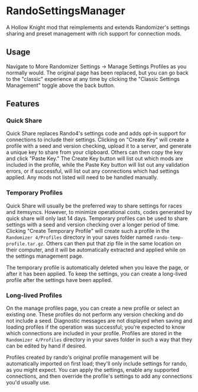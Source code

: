 ﻿# RandoSettingsManager

A Hollow Knight mod that reimplements and extends Randomizer's settings sharing and preset management with rich support for connection mods.

## Usage

Navigate to More Randomizer Settings -> Manage Settings Profiles as you normally would. The original
page has been replaced, but you can go back to the "classic" experience at any time by clicking the
"Classic Settings Management" toggle above the back button.

## Features

### Quick Share

Quick Share replaces Rando4's settings code and adds opt-in support for connections to include their
settings. Clicking on "Create Key" will create a profile with a seed and version checking, upload it
to a server, and generate a unique key to share from your clipboard. Others can then copy the key and
click "Paste Key." The Create Key button will list out which mods are included in the profile, while the
Paste Key button will list out any validation errors, or if successful, will list out any connections
which had settings applied. Any mods not listed will need to be handled manually.

### Temporary Profiles

Quick Share will usually be the preferred way to share settings for races and itemsyncs. However, to
minimize operational costs, codes generated by quick share will only last 14 days. Temporary profiles
can be used to share settings with a seed and version checking over a longer period of time. Clicking
"Create Temporary Profile" will create such a profile in the `Randomizer 4/Profiles` directory in your
saves folder named `rando-temp-profile.tar.gz`. Others can then put that zip file in the same location 
on their computer, and it will be automatically extracted and applied while on the settings management 
page. 

The temporary profile is automatically deleted when you leave the page, or after it has been applied. 
To keep the settings, you can create a long-lived profile after the settings have been applied.

### Long-lived Profiles

On the manage profiles page, you can create a new profile or select an existing one. These profiles do not
perform any version checking and do not include a seed. Diagnostic messages are not displayed when saving
and loading profiles if the operation was successful; you're expected to know which connections are
included in your profile. Profiles are stored in the `Randomizer 4/Profiles` directory in your saves folder
in such a way that they can be edited by hand if desired.

Profiles created by rando's original profile management will be automatically imported on first load;
they'll only include settings for rando, as you might expect. You can apply the settings, enable any
supported connections, and then override the profile's settings to add any connections you'd usually use.